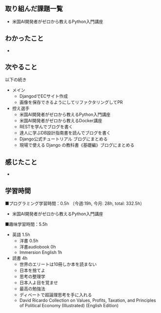 ## 取り組んだ課題一覧
- 米国AI開発者がゼロから教えるPython入門講座

## わかったこと
- 

## 次やること
以下の続き
- メイン
  - DjangodでECサイト作成
  - 画像を保存できるようにしてリファクタリングしてPR
- 控え選手 
  - 米国AI開発者がゼロから教えるPython入門講座
  - 米国AI開発者がゼロから教えるDocker講座
  - RESTを学んでブログを書く
  - 達人に学ぶDB設計指南書を読んでブログを書く
  - Django公式チュートリアル ブログにまとめる
  - 現場で使える Django の教科書《基礎編》ブログにまとめる

## 感じたこと
- 

## 学習時間
■プログラミング学習時間：0.5h （今週:19h, 今月: 28h, total: 332.5h）
- 米国AI開発者がゼロから教えるPython入門講座

■趣味学習時間：5.5h
- 英語 1.5h
  - 洋書 0.5h
  - 洋書audiobook 0h
  - Immersion English 1h
- 読書 4h
  - 世界のエリートは10冊しか本を読まない
  - 日本を捨てよ
  - 思考の整理学
  - 日本人よ目を覚ませ
  - 最高の勉強法
  - ディベートで超論理思考を手に入れる
  - David Ricardo Collection on Values, Profits, Taxation, and Principles of Political Economy (Illustrated) (English Edition)
